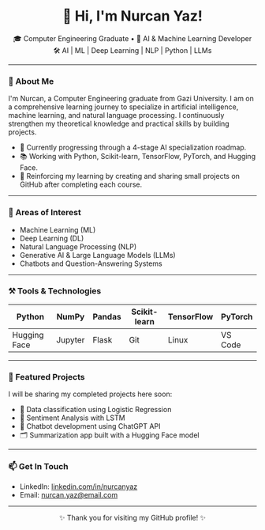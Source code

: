 <h1 align="center">👋 Hi, I'm Nurcan Yaz!</h1>

<p align="center">
🎓 Computer Engineering Graduate • 🤖 AI & Machine Learning Developer <br>
🛠️ AI | ML | Deep Learning | NLP | Python | LLMs <br>
</p>

---

### 🚀 About Me

I'm Nurcan, a Computer Engineering graduate from Gazi University. I am on a comprehensive learning journey to specialize in artificial intelligence, machine learning, and natural language processing. I continuously strengthen my theoretical knowledge and practical skills by building projects.

- 🔭 Currently progressing through a 4-stage AI specialization roadmap.
- 📚 Working with Python, Scikit-learn, TensorFlow, PyTorch, and Hugging Face.
- 🌱 Reinforcing my learning by creating and sharing small projects on GitHub after completing each course.

---

### 🧠 Areas of Interest

- Machine Learning (ML)
- Deep Learning (DL)
- Natural Language Processing (NLP)
- Generative AI & Large Language Models (LLMs)
- Chatbots and Question-Answering Systems

---

### ⚒️ Tools & Technologies

| Python | NumPy | Pandas | Scikit-learn | TensorFlow | PyTorch |
|--------|-------|--------|--------------|------------|---------|
| Hugging Face | Jupyter | Flask | Git | Linux | VS Code |

---

### 📌 Featured Projects

I will be sharing my completed projects here soon:
- 🎯 Data classification using Logistic Regression
- 🧠 Sentiment Analysis with LSTM
- 💬 Chatbot development using ChatGPT API
- 🗂️ Summarization app built with a Hugging Face model

---

### 📫 Get In Touch

- LinkedIn: [linkedin.com/in/nurcanyaz](https://www.linkedin.com/in/nurcanyaz)  
- Email: nurcan.yaz@email.com

---

<p align="center">
✨ Thank you for visiting my GitHub profile! ✨
</p>
